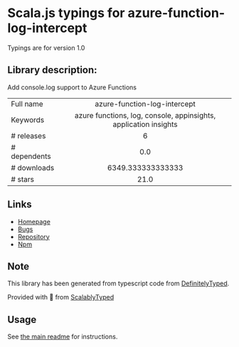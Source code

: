
# Scala.js typings for azure-function-log-intercept

Typings are for version 1.0

## Library description:
Add console.log support to Azure Functions

|                    |                 |
| ------------------ | :-------------: |
| Full name          | azure-function-log-intercept |
| Keywords           | azure functions, log, console, appinsights, application insights |
| # releases         | 6 |
| # dependents       | 0.0 |
| # downloads        | 6349.333333333333 |
| # stars            | 21.0 |

## Links
- [Homepage](https://github.com/BrianRosamilia/azure-function-log-intercept)
- [Bugs](https://github.com/BrianRosamilia/azure-function-log-intercept/issues)
- [Repository](https://github.com/BrianRosamilia/azure-function-log-intercept)
- [Npm](https://www.npmjs.com/package/azure-function-log-intercept)
    


## Note
This library has been generated from typescript code from [DefinitelyTyped](https://definitelytyped.org).

Provided with :purple_heart: from [ScalablyTyped](https://github.com/oyvindberg/ScalablyTyped)

## Usage
See [the main readme](../../readme.md) for instructions.


